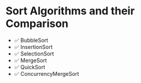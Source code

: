 # Sort Algorithms and their Сomparison

- ✅ BubbleSort
- ✅ InsertionSort
- ✅ SelectionSort
- ✅ MergeSort
- ✅ QuickSort
- ✅ ConcurrencyMergeSort
